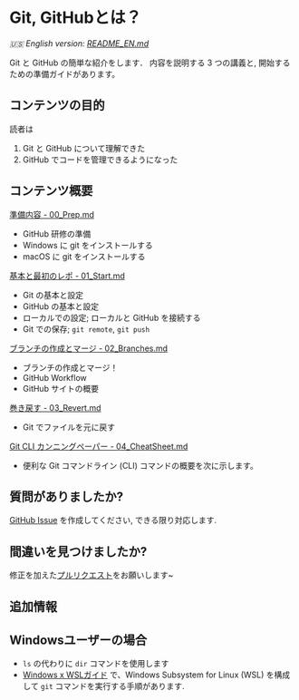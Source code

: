 # Git, GitHubとは？

_🇺🇸 English version: [README_EN.md](README_EN.md)_

Git と GitHub の簡単な紹介をします．
内容を説明する 3 つの講義と, 開始するための準備ガイドがあります。

## コンテンツの目的
読者は
1. Git と GitHub について理解できた
2. GitHub でコードを管理できるようになった

## コンテンツ概要

[準備内容 - 00_Prep.md](00_Prep.md)
* GitHub 研修の準備
* Windows に git をインストールする
* macOS に git をインストールする

[基本と最初のレポ - 01_Start.md](01_Start.md)
* Git の基本と設定
* GitHub の基本と設定
* ローカルでの設定; ローカルと GitHub を接続する
* Git での保存; `git remote`, `git push`

[ブランチの作成とマージ - 02_Branches.md](02_Branches.md)
* ブランチの作成とマージ！
* GitHub Workflow
* GitHub サイトの概要

[巻き戻す - 03_Revert.md](03_Revert.md)
* Git でファイルを元に戻す

[Git CLI カンニングペーパー - 04_CheatSheet.md](04_CheatSheet.md)
* 便利な Git コマンドライン (CLI) コマンドの概要を次に示します。

## 質問がありましたか?
[GitHub Issue](https://github.com/ahandsel/Git_GitHub_Slides/issues) を作成してください, できる限り対応します.

## 間違いを見つけましたか?
修正を加えた[プルリクエスト](https://docs.github.com/ja/pull-requests/collaborating-with-pull-requests/proposing-changes-to-your-work-with-pull-requests/creating-a-pull-request)をお願いします~

## 追加情報

## Windowsユーザーの場合
* `ls` の代わりに `dir` コマンドを使用します
* [Windows x WSLガイド](Windows_WSL.md) で、Windows Subsystem for Linux (WSL) を構成して `git` コマンドを実行する手順があります.

